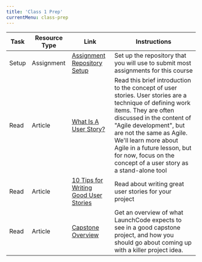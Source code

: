 ```yaml
---
title: 'Class 1 Prep'
currentMenu: class-prep
---
```


Task | Resource Type | Link | Instructions
|----|---------------|------|-------------|
Setup | Assignment | [Assignment Repository Setup](../../assignments/setup/) | Set up the repository that you will use to submit most assignments for this course
Read | Article | [What Is A User Story?](https://www.leadingagile.com/2012/07/user-story/) | Read this brief introduction to the concept of user stories. User stories are a technique of defining work items. They are often discussed in the content of "Agile development", but are not the same as Agile. We'll learn more about Agile in a future lesson, but for now, focus on the concept of a user story as a stand-alone tool
Read | Article | [10 Tips for Writing Good User Stories](http://www.romanpichler.com/blog/10-tips-writing-good-user-stories/) | Read about writing great user stories for your project
Read | Article | [Capstone Overview](../../articles/capstone-overview/) | Get an overview of what LaunchCode expects to see in a good capstone project, and how you should go about coming up with a killer project idea.